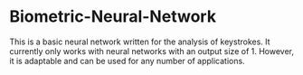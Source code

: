 # Biometric-Neural-Network

This is a basic neural network written for the analysis of keystrokes. 
It currently only works with neural networks with an output size of 1. 
However, it is adaptable and can be used for any number of applications.
